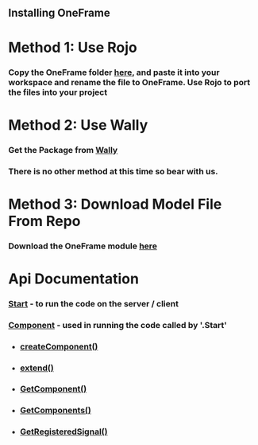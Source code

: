 ## **Installing OneFrame**
#

# **Method 1: Use Rojo**

### Copy the OneFrame folder [here](src), and paste it into your workspace and rename the file to OneFrame. Use Rojo to port the files into your project

#

# **Method 2: Use Wally**
### Get the Package from [Wally](https://wally.run/package/daulric/oneframe)

### There is no other method at this time so bear with us.

#

# **Method 3: Download Model File From Repo**
### Download the OneFrame module [here](/OneFrame.rbxm)

#

# **Api Documentation**
### **[Start](/docs/Start.md)** - to run the code on the server / client
### **[Component](/docs/Component/)** - used in running the code called by **'.Start'**
- ### **[createComponent()](/docs/Component/createComponent.md)**
- ### **[extend()](/docs/Component/extend.md)**
- ### **[GetComponent()](/docs/Component/GetComponent.md)**
- ### **[GetComponents()](/docs/Component/GetComponents.md)**
- ### **[GetRegisteredSignal()](/docs/Component/GetRegisteredSignal.md)**